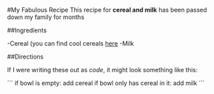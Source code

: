 #My Fabulous Recipe
This recipe for **cereal and milk** has been  passed down my family for months

##Ingredients

-Cereal (you can find cool cereals [here](www.example.com/coolcereals)
-Milk

##Directions

If I were writing these out as *code*, it might look something like this:

´´´
if bowl is empty:
    add cereal
if bowl only has cereal in it:
    add milk
´´´
